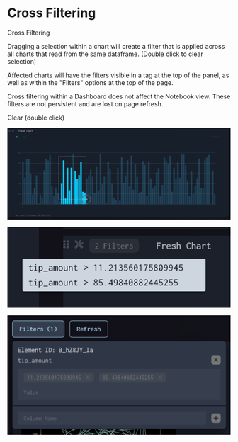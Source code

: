 # Cross Filtering

Cross Filtering

Dragging a selection within a chart will create a filter that is applied across all charts that read from the same dataframe. (Double click to clear selection)

Affected charts will have the filters visible in a tag at the top of the panel, as well as within the "Filters" options at the top of the page.

Cross filtering within a Dashboard does not affect the Notebook view. These filters are not persistent and are lost on page refresh.

Clear (double click)

![Cross Filtering Selection](./images/user/030_Cross_Filtering_1.png)

![Filter Tags Display](./images/user/030_Cross_Filtering_2.png)

![Filter Options](./images/user/030_Cross_Filtering_3.png)

